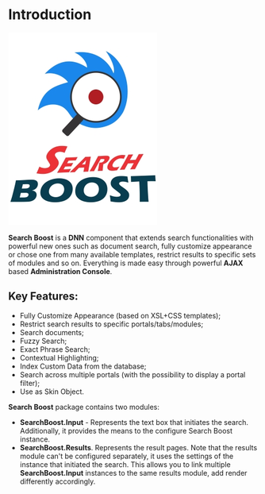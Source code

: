 # Introduction

![](/search-boost/getting-started/assets/search-boost-300x388w.jpg)

**Search Boost** is a **DNN** component that extends search functionalities with powerful new ones such as document search, fully customize appearance or chose one from many available templates, restrict results to specific sets of modules and so on. Everything is made easy through powerful **AJAX** based **Administration Console**.

## Key Features:
* Fully Customize Appearance (based on XSL+CSS templates);
* Restrict search results to specific portals/tabs/modules;
* Search documents;
* Fuzzy Search;
* Exact Phrase Search;
* Contextual Highlighting;
* Index Custom Data from the database;
* Search across multiple portals (with the possibility to display a portal filter);
* Use as Skin Object.

**Search Boost** package contains two modules:

* **SearchBoost.Input** - Represents the text box that initiates the search. Additionally, it provides the means to the configure Search Boost instance.
* **SearchBoost.Results**. Represents the result pages. Note that the results module can't be configured separately, it uses the settings of the instance that initiated the search. This allows you to link multiple **SearchBoost.Input** instances to the same results module, add render differently accordingly.
